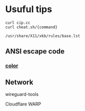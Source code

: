 # Usuful tips

```shell
curl cip.cc
curl cheat.sh/{command}
```

`/usr/share/X11/xkb/rules/base.lst`

## ANSI escape code

### [color](https://en.wikipedia.org/wiki/ANSI_escape_code#:~:text=bright%20background%20color-,Colors,-%5Bedit%5D)

## Network

wireguard-tools

Cloudflare WARP
